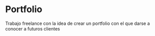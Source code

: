 # Portfolio

Trabajo freelance con la idea de crear un portfolio con el que darse a conocer a futuros clientes

